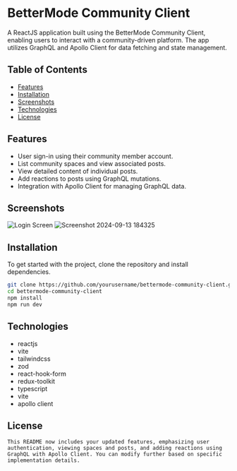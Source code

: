# BetterMode Community Client

A ReactJS application built using the BetterMode Community Client, enabling users to interact with a community-driven platform. The app utilizes GraphQL and Apollo Client for data fetching and state management.

## Table of Contents
- [Features](#features)
- [Installation](#installation)
- [Screenshots](#screenshots)
- [Technologies](#technologies)
- [License](#license)

## Features
- User sign-in using their community member account.
- List community spaces and view associated posts.
- View detailed content of individual posts.
- Add reactions to posts using GraphQL mutations.
- Integration with Apollo Client for managing GraphQL data.
## Screenshots
![Login Screen](https://github.com/user-attachments/assets/28ac7296-d81b-44f4-8703-315eb8299c1c)
![Screenshot 2024-09-13 184325](https://github.com/user-attachments/assets/23cd2135-f3ca-49fd-975b-c5675129a21d)

## Installation
To get started with the project, clone the repository and install dependencies.
```bash
git clone https://github.com/yourusername/bettermode-community-client.git
cd bettermode-community-client
npm install
npm run dev
```
## Technologies
- reactjs
- vite
- tailwindcss
- zod
- react-hook-form
- redux-toolkit
- typescript
- vite
- apollo client

## License
```
This README now includes your updated features, emphasizing user authentication, viewing spaces and posts, and adding reactions using GraphQL with Apollo Client. You can modify further based on specific implementation details.
```


